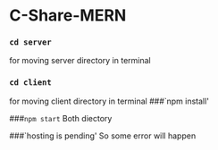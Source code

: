 # C-Share-MERN
 ### `cd server`
 for moving server directory in terminal
 ### `cd client`
 for moving client directory in terminal
 ###`npm install'
 
 ###`npm start`
 Both diectory
 
 ###`hosting is pending'
 So some error will happen
 

